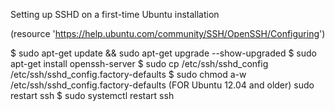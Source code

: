 Setting up SSHD on a first-time Ubuntu installation

(resource 'https://help.ubuntu.com/community/SSH/OpenSSH/Configuring')

$ sudo apt-get update && sudo apt-get upgrade --show-upgraded
$ sudo apt-get install openssh-server
$ sudo cp /etc/ssh/sshd_config /etc/ssh/sshd_config.factory-defaults
$ sudo chmod a-w /etc/ssh/sshd_config.factory-defaults
(FOR Ubuntu 12.04 and older) sudo restart ssh
$ sudo systemctl restart ssh
